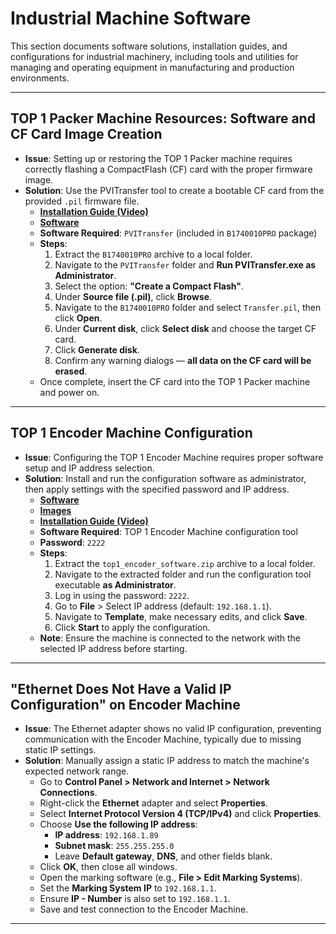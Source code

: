 # Industrial Machine Software

This section documents software solutions, installation guides, and configurations for industrial machinery, including tools and utilities for managing and operating equipment in manufacturing and production environments.

---

## TOP 1 Packer Machine Resources: Software and CF Card Image Creation

- **Issue**: Setting up or restoring the TOP 1 Packer machine requires correctly flashing a CompactFlash (CF) card with the proper firmware image.
- **Solution**: Use the PVITransfer tool to create a bootable CF card from the provided `.pil` firmware file.
  - **[Installation Guide (Video)](./TOP%201%20Packer%20Machine/TOP%201%20-%20Packer%20Machine%20Software%20-%20Compact%20Flash%20Disk%20Generation.mp4)**
  - **[Software](./TOP%201%20Packer%20Machine/B1740010PRO.rar)**
  - **Software Required**: `PVITransfer` (included in `B1740010PRO` package)
  - **Steps**:
    1. Extract the `B1740010PRO` archive to a local folder.
    2. Navigate to the `PVITransfer` folder and **Run PVITransfer.exe as Administrator**.
    3. Select the option: **"Create a Compact Flash"**.
    4. Under **Source file (.pil)**, click **Browse**.
    5. Navigate to the `B1740010PRO` folder and select `Transfer.pil`, then click **Open**.
    6. Under **Current disk**, click **Select disk** and choose the target CF card.
    7. Click **Generate disk**.
    8. Confirm any warning dialogs — **all data on the CF card will be erased**.
  - Once complete, insert the CF card into the TOP 1 Packer machine and power on.

---

## TOP 1 Encoder Machine Configuration

- **Issue**: Configuring the TOP 1 Encoder Machine requires proper software setup and IP address selection.
- **Solution**: Install and run the configuration software as administrator, then apply settings with the specified password and IP address.
  - **[Software](./TOP%201%20Encoder%20Machine/Software/Smartgraph_10.17.zip)**
  - **[Images](./TOP%201%20Encoder%20Machine/Images/)**
  - **[Installation Guide (Video)](./TOP%201%20Encoder%20Machine/Videos/LASER%20Encoder%20Machine%20-%20SmartGraph%20Software%20Operation%20-%20Date%20&%20Time%20Setting.mp4)**
  - **Software Required**: TOP 1 Encoder Machine configuration tool
  - **Password**: `2222`
  - **Steps**:
    1. Extract the `top1_encoder_software.zip` archive to a local folder.
    2. Navigate to the extracted folder and run the configuration tool executable **as Administrator**.
    3. Log in using the password: `2222`.
    4. Go to **File** > Select IP address (default: `192.168.1.1`).
    5. Navigate to **Template**, make necessary edits, and click **Save**.
    6. Click **Start** to apply the configuration.
  - **Note**: Ensure the machine is connected to the network with the selected IP address before starting.

---

## "Ethernet Does Not Have a Valid IP Configuration" on Encoder Machine

- **Issue**: The Ethernet adapter shows no valid IP configuration, preventing communication with the Encoder Machine, typically due to missing static IP settings.
- **Solution**: Manually assign a static IP address to match the machine's expected network range.
  - Go to **Control Panel > Network and Internet > Network Connections**.
  - Right-click the **Ethernet** adapter and select **Properties**.
  - Select **Internet Protocol Version 4 (TCP/IPv4)** and click **Properties**.
  - Choose **Use the following IP address**:
    - **IP address**: `192.168.1.89`
    - **Subnet mask**: `255.255.255.0`
    - Leave **Default gateway**, **DNS**, and other fields blank.
  - Click **OK**, then close all windows.
  - Open the marking software (e.g., **File > Edit Marking Systems**).
  - Set the **Marking System IP** to `192.168.1.1`.
  - Ensure **IP - Number** is also set to `192.168.1.1`.
  - Save and test connection to the Encoder Machine.

---
